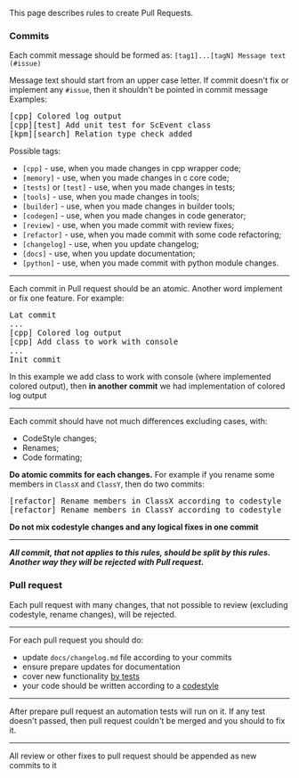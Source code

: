 This page describes rules to create Pull Requests.
### Commits
Each commit message should be formed as: `[tag1]...[tagN] Message text (#issue)`

Message text should start from an upper case letter. If commit doesn't fix or implement any `#issue`, then it shouldn't be pointed in commit message
  Examples:
<pre>
[cpp] Colored log output
[cpp][test] Add unit test for ScEvent class
[kpm][search] Relation type check added
</pre>

Possible tags:

  * `[cpp]` - use, when you made changes in cpp wrapper code;
  * `[memory]` - use, when you made changes in c core code;
  * `[tests]` or `[test]` - use, when you made changes in tests;
  * `[tools]` - use, when you made changes in tools;
  * `[builder]` - use, when you made changes in builder tools;
  * `[codegen]` - use, when you made changes in code generator;
  * `[review]` - use, when you made commit with review fixes;
  * `[refactor]` - use, when you made commit with some code refactoring;
  * `[changelog]` - use, when you update changelog;
  * `[docs]` - use, when you update documentation;
  * `[python]` - use, when you made commit with python module changes.

***
Each commit in Pull request should be an atomic. Another word implement or fix one feature. For example:
<pre>
Lat commit
...
[cpp] Colored log output
[cpp] Add class to work with console
...
Init commit
</pre>

 In this example we add class to work with console (where implemented colored output), then **in another commit** we had implementation of colored log output

***
Each commit should have not much differences excluding cases, with:

  * CodeStyle changes;
  * Renames;
  * Code formating;

**Do atomic commits for each changes.** For example if you rename some members in `ClassX` and `ClassY`, then do two commits:
<pre>
[refactor] Rename members in ClassX according to codestyle
[refactor] Rename members in ClassY according to codestyle
</pre>

**Do not mix codestyle changes and any logical fixes in one commit**

***
_**All commit, that not applies to this rules, should be split by this rules. Another way they will be rejected with Pull request.**_
### Pull request
Each pull request with many changes, that not possible to review (excluding codestyle, rename changes), will be rejected.
***
For each pull request you should do:

  * update `docs/changelog.md` file according to your commits
  * ensure prepare updates for documentation
  * cover new functionality [by tests](test.md)
  * your code should be written according to a [codestyle](codestyle.md)

***
After prepare pull request an automation tests will run on it. If any test doesn't passed, then pull request couldn't be merged and you should to fix it.
***
All review or other fixes to pull request should be appended as new commits to it
